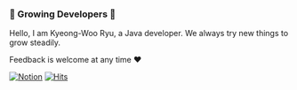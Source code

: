 ### :frog: Growing Developers :frog:

Hello, I am Kyeong-Woo Ryu, a Java developer. We always try new things to grow steadily.

Feedback is welcome at any time ♥️

<a href="https://everlasting-cello-2b6.notion.site/KyeongWoo-blog-f76f7a2af70c4d0a895071646565b85d">![Notion](https://img.shields.io/badge/Notion-%23000000.svg?style=flat&logo=notion&logoColor=white)</a>
[![Hits](https://hits.seeyoufarm.com/api/count/incr/badge.svg?url=https%3A%2F%2Fgithub.com%2FLeo-Kyeong&count_bg=%23000000&title_bg=%23000000&icon=github.svg&icon_color=%23E7E7E7&title=GitHub&edge_flat=false)](https://hits.seeyoufarm.com)


